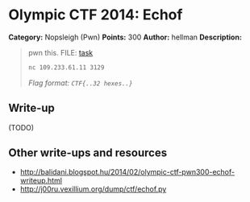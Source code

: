 # Olympic CTF 2014: Echof

**Category:** Nopsleigh (Pwn)
**Points:** 300
**Author:** hellman
**Description:**

> pwn this. FILE: [task](task)
>
> ```bash
> nc 109.233.61.11 3129
> ```
>
> _Flag format: `CTF{..32 hexes..}`_

## Write-up

(TODO)

## Other write-ups and resources

* <http://balidani.blogspot.hu/2014/02/olympic-ctf-pwn300-echof-writeup.html>
* <http://j00ru.vexillium.org/dump/ctf/echof.py>

